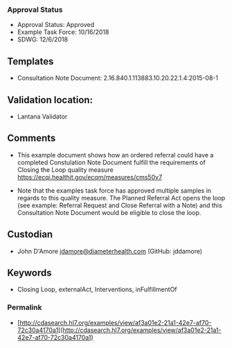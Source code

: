 ### Approval Status

* Approval Status: Approved
* Example Task Force: 10/16/2018
* SDWG: 12/6/2018

## Templates ##

* Consultation Note Document: 2.16.840.1.113883.10.20.22.1.4:2015-08-1

## Validation location:

* Lantana Validator

## Comments

* This example document shows how an ordered referral could have a completed Constulation Note Document fulfill the requirements of Closing the Loop quality measure https://ecqi.healthit.gov/ecqm/measures/cms50v7

* Note that the examples task force has approved multiple samples in regards to this quality measure. The Planned Referral Act opens the loop (see example: Referral Request and Close Referral with a Note) and this Consultation Note Document would be eligible to close the loop.   

## Custodian

* John D'Amore jdamore@diameterhealth.com (GitHub: jddamore)

## Keywords

* Closing Loop, externalAct, Interventions, inFulfillmentOf

### Permalink

* [http://cdasearch.hl7.org/examples/view/af3a01e2-21a1-42e7-af70-72c30a4170a1](http://cdasearch.hl7.org/examples/view/af3a01e2-21a1-42e7-af70-72c30a4170a1)

